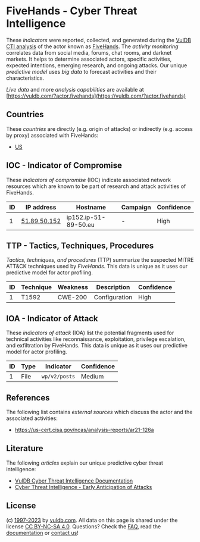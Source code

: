 # FiveHands - Cyber Threat Intelligence

These _indicators_ were reported, collected, and generated during the [VulDB CTI analysis](https://vuldb.com/?kb.cti) of the actor known as [FiveHands](https://vuldb.com/?actor.fivehands). The _activity monitoring_ correlates data from social media, forums, chat rooms, and darknet markets. It helps to determine associated actors, specific activities, expected intentions, emerging research, and ongoing attacks. Our unique _predictive model_ uses _big data_ to forecast activities and their characteristics.

_Live data_ and more _analysis capabilities_ are available at [https://vuldb.com/?actor.fivehands](https://vuldb.com/?actor.fivehands)

## Countries

These _countries_ are directly (e.g. origin of attacks) or indirectly (e.g. access by proxy) associated with FiveHands:

* [US](https://vuldb.com/?country.us)

## IOC - Indicator of Compromise

These _indicators of compromise_ (IOC) indicate associated network resources which are known to be part of research and attack activities of FiveHands.

ID | IP address | Hostname | Campaign | Confidence
-- | ---------- | -------- | -------- | ----------
1 | [51.89.50.152](https://vuldb.com/?ip.51.89.50.152) | ip152.ip-51-89-50.eu | - | High

## TTP - Tactics, Techniques, Procedures

_Tactics, techniques, and procedures_ (TTP) summarize the suspected MITRE ATT&CK techniques used by _FiveHands_. This data is unique as it uses our predictive model for actor profiling.

ID | Technique | Weakness | Description | Confidence
-- | --------- | -------- | ----------- | ----------
1 | T1592 | CWE-200 | Configuration | High

## IOA - Indicator of Attack

These _indicators of attack_ (IOA) list the potential fragments used for technical activities like reconnaissance, exploitation, privilege escalation, and exfiltration by FiveHands. This data is unique as it uses our predictive model for actor profiling.

ID | Type | Indicator | Confidence
-- | ---- | --------- | ----------
1 | File | `wp/v2/posts` | Medium

## References

The following list contains _external sources_ which discuss the actor and the associated activities:

* https://us-cert.cisa.gov/ncas/analysis-reports/ar21-126a

## Literature

The following _articles_ explain our unique predictive cyber threat intelligence:

* [VulDB Cyber Threat Intelligence Documentation](https://vuldb.com/?kb.cti)
* [Cyber Threat Intelligence - Early Anticipation of Attacks](https://www.scip.ch/en/?labs.20201022)

## License

(c) [1997-2023](https://vuldb.com/?kb.changelog) by [vuldb.com](https://vuldb.com/?kb.about). All data on this page is shared under the license [CC BY-NC-SA 4.0](https://creativecommons.org/licenses/by-nc-sa/4.0/). Questions? Check the [FAQ](https://vuldb.com/?kb.faq), read the [documentation](https://vuldb.com/?kb) or [contact us](https://vuldb.com/?contact)!
